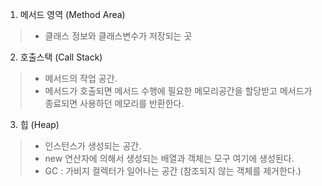 1. 메서드 영역 (Method Area)
> - 클래스 정보와 클래스변수가 저장되는 곳

2. 호출스택 (Call Stack)
> - 메서드의 작업 공간.
> - 메서드가 호출되면 메서드 수행에 필요한 메모리공간을 할당받고 메서드가 종료되면 사용하던 메모리를 반환한다.

3. 힙 (Heap)
> - 인스턴스가 생성되는 공간.
> - new 연산자에 의해서 생성되는 배열과 객체는 모구 여기에 생성된다.
> - GC : 가비지 컬렉터가 일어나는 공간 (참조되지 않는 객체를 제거한다.)
